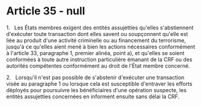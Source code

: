 # Article 35 - null


1.   Les États membres exigent des entités assujetties qu'elles s'abstiennent d'exécuter toute transaction dont elles savent ou soupçonnent qu'elle est liée au produit d'une activité criminelle ou au financement du terrorisme, jusqu'à ce qu'elles aient mené à bien les actions nécessaires conformément à l'article 33, paragraphe 1, premier alinéa, point a), et qu'elles se soient conformées à toute autre instruction particulière émanant de la CRF ou des autorités compétentes conformément au droit de l'État membre concerné.

2.   Lorsqu'il n'est pas possible de s'abstenir d'exécuter une transaction visée au paragraphe 1 ou lorsque cela est susceptible d'entraver les efforts déployés pour poursuivre les bénéficiaires d'une opération suspecte, les entités assujetties concernées en informent ensuite sans délai la CRF.

